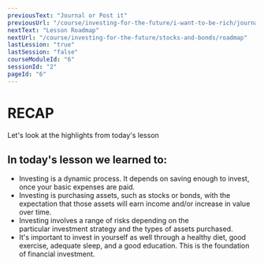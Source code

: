 ```yaml
---
previousText: "Journal or Post it"
previousUrl: "/course/investing-for-the-future/i-want-to-be-rich/journal-or-post-it"
nextText: "Lesson Roadmap"
nextUrl: "/course/investing-for-the-future/stocks-and-bonds/roadmap"
lastLession: "true"
lastSession: "false"
courseModuleId: "6"
sessionId: "2"
pageId: "6"
---
```



# RECAP

<sparkle-character-intro position="right" character="jen">
Let's look at the highlights from today's lesson
</sparkle-character-intro>

## In today's lesson we learned to: 
- Investing is a dynamic process. It depends on saving
enough to invest, once your basic expenses are paid.
- Investing is purchasing assets, such as stocks or bonds, with the
expectation that those assets will earn income and/or increase in value
over time.
- Investing involves a range of risks depending on the
particular investment strategy and the types of assets purchased.
- It's important to invest in yourself as well through a healthy diet, good
exercise, adequate sleep, and a good education. This is the foundation of
financial investment. 

